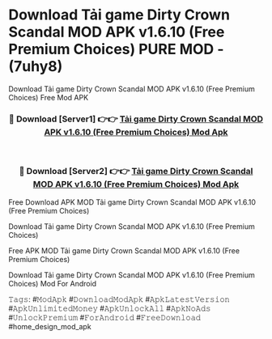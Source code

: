 # Download Tải game Dirty Crown Scandal MOD APK v1.6.10 (Free Premium Choices) PURE MOD - (7uhy8)
Download Tải game Dirty Crown Scandal MOD APK v1.6.10 (Free Premium Choices) Free Mod APK

<div align="center">
<h3>🔴 Download [Server1] 👉👉 <a href="https://apk-comot.site?title=Tải_game_Dirty_Crown_Scandal_MOD_APK_v1.6.10_(Free_Premium_Choices)">Tải game Dirty Crown Scandal MOD APK v1.6.10 (Free Premium Choices) Mod Apk</a></h3><br>

<h3>🔴 Download [Server2] 👉👉 <a href="https://apk-comot.site?title=Tải_game_Dirty_Crown_Scandal_MOD_APK_v1.6.10_(Free_Premium_Choices)">Tải game Dirty Crown Scandal MOD APK v1.6.10 (Free Premium Choices) Mod Apk</a></h3>
</div>


Free Download APK MOD Tải game Dirty Crown Scandal MOD APK v1.6.10 (Free Premium Choices)

Download Tải game Dirty Crown Scandal MOD APK v1.6.10 (Free Premium Choices) 

Free APK MOD Tải game Dirty Crown Scandal MOD APK v1.6.10 (Free Premium Choices) 

Download Tải game Dirty Crown Scandal MOD APK v1.6.10 (Free Premium Choices) Mod For Android

𝚃𝚊𝚐𝚜: #𝙼𝚘𝚍𝙰𝚙𝚔 #𝙳𝚘𝚠𝚗𝚕𝚘𝚊𝚍𝙼𝚘𝚍𝙰𝚙𝚔 #𝙰𝚙𝚔𝙻𝚊𝚝𝚎𝚜𝚝𝚅𝚎𝚛𝚜𝚒𝚘𝚗 #𝙰𝚙𝚔𝚄𝚗𝚕𝚒𝚖𝚒𝚝𝚎𝚍𝙼𝚘𝚗𝚎𝚢 #𝙰𝚙𝚔𝚄𝚗𝚕𝚘𝚌𝚔𝙰𝚕𝚕 #𝙰𝚙𝚔𝙽𝚘𝙰𝚍𝚜 #𝚄𝚗𝚕𝚘𝚌𝚔𝙿𝚛𝚎𝚖𝚒𝚞𝚖 #𝙵𝚘𝚛𝙰𝚗𝚍𝚛𝚘𝚒𝚍 #𝙵𝚛𝚎𝚎𝙳𝚘𝚠𝚗𝚕𝚘𝚊𝚍 #home_design_mod_apk